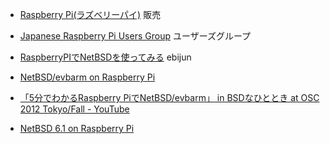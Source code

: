 *  [Raspberry Pi(ラズベリーパイ)](http://jp.rs-online.com/web/generalDisplay.html?id=raspberrypi) 販売
*  [Japanese Raspberry Pi Users Group](http://blog.raspi.jp/) ユーザーズグループ

*  [RaspberryPIでNetBSDを使ってみる](https://github.com/ebijun/NetBSD/blob/master/Guide/RPI.rst) ebijun
*  [NetBSD/evbarm on Raspberry Pi](http://wiki.netbsd.org/ports/evbarm/raspberry_pi/)
*  [「5分でわかるRaspberry PiでNetBSD/evbarm」 in BSDなひととき at OSC 2012 Tokyo/Fall - YouTube](http://www.youtube.com/watch?v=deDQGgZRU94)
*  [NetBSD 6.1 on Raspberry Pi](http://www.tanikawa-t.com/rpi.html)
